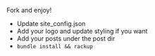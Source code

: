Fork and enjoy!

 - Update site_config.json
 - Add your logo and update styling if you want
 - Add your posts under the post dir
 - `bundle install && rackup`

